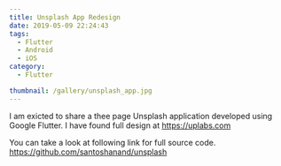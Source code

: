 ```yaml
---
title: Unsplash App Redesign
date: 2019-05-09 22:24:43
tags: 
  - Flutter
  - Android
  - iOS
category:
  - Flutter

thumbnail: /gallery/unsplash_app.jpg
---
```


I am exicted to share a thee page Unsplash application developed using Google Flutter. I have found full design at <a href="https://www.uplabs.com/posts/unsplash-app-concept-9544f2ac-2ef9-4a10-8c46-d2958781b5e9">https://uplabs.com</a>

You can take a look at following link for full source code.
https://github.com/santoshanand/unsplash
